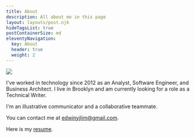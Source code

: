 ```yaml
---
title: About 
description: All about me in this page
layout: layouts/post.njk
hideTagsList: true
postContainerSize: md
eleventyNavigation:
  key: About 
  header: true
  weight: 2
---
```



<div class="spacer-1"></div>

<div class="about-profile-pic">

  <img class="profile-pic" src="{{'/static/img/profile-pic.jpg' | url}}">

</div>

<div class="spacer-2"></div>


I've worked in technology since 2012 as an Analyst, Software Engineer, and Business Architect. I live in Brooklyn and am currently looking for a role as a Technical Writer.

I'm an illustrative communicator and a collaborative teammate.

<div class="spacer-2"></div>

You can contact me at <a>edwinyjlim@gmail.com</a>.

Here is my [resume]().

